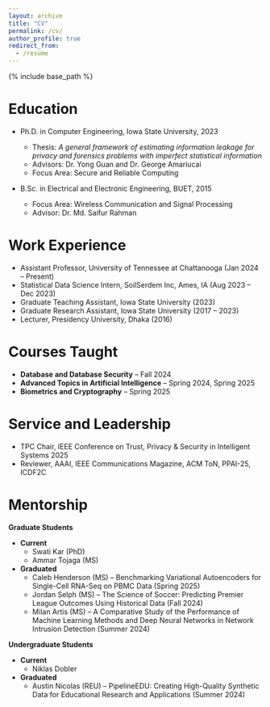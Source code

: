 ```yaml
---
layout: archive
title: "CV"
permalink: /cv/
author_profile: true
redirect_from:
  - /resume
---
```


{% include base_path %}

Education
======
* Ph.D. in Computer Engineering, Iowa State University, 2023  
  * Thesis: *A general framework of estimating information leakage for privacy and forensics problems with imperfect statistical information*  
  * Advisors: Dr. Yong Guan and Dr. George Amariucai  
  * Focus Area: Secure and Reliable Computing  

* B.Sc. in Electrical and Electronic Engineering, BUET, 2015  
  * Focus Area: Wireless Communication and Signal Processing  
  * Advisor: Dr. Md. Saifur Rahman  

Work Experience
======
* Assistant Professor, University of Tennessee at Chattanooga (Jan 2024 – Present)  
* Statistical Data Science Intern, SoilSerdem Inc, Ames, IA (Aug 2023 – Dec 2023)  
* Graduate Teaching Assistant, Iowa State University (2023)  
* Graduate Research Assistant, Iowa State University (2017 – 2023)  
* Lecturer, Presidency University, Dhaka (2016)  

Courses Taught
======
* **Database and Database Security** – Fall 2024  
* **Advanced Topics in Artificial Intelligence** – Spring 2024, Spring 2025  
* **Biometrics and Cryptography** – Spring 2025  

Service and Leadership
======
* TPC Chair, IEEE Conference on Trust, Privacy & Security in Intelligent Systems 2025  
* Reviewer, AAAI, IEEE Communications Magazine, ACM ToN, PPAI-25, ICDF2C  

Mentorship
======
**Graduate Students**
* **Current**
  * Swati Kar (PhD) 
  * Ammar Tojaga (MS)
* **Graduated**
  * Caleb Henderson (MS) – Benchmarking Variational Autoencoders for Single-Cell RNA-Seq on PBMC Data (Spring 2025)
  * Jordan Selph (MS) – The Science of Soccer: Predicting Premier League Outcomes Using Historical Data (Fall 2024)
  * Milan Artis (MS) – A Comparative Study of the Performance of Machine Learning Methods and Deep Neural Networks in Network Intrusion Detection (Summer 2024)  

**Undergraduate Students**
* **Current**
  * Niklas Dobler  
* **Graduated**
  * Austin Nicolas (REU) – PipelineEDU: Creating High-Quality Synthetic Data for Educational Research and Applications (Summer 2024)
